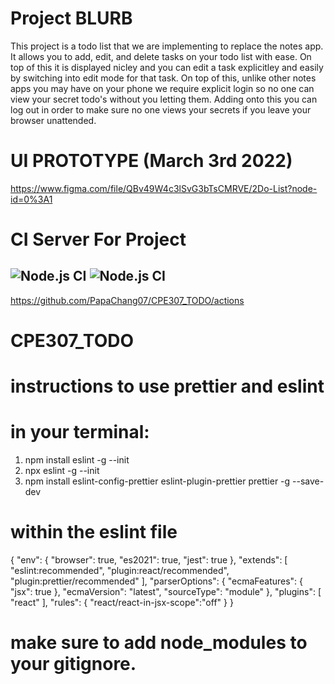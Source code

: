 # Project BLURB
This project is a todo list that we are implementing to replace the notes app. It allows you to add, edit, and delete tasks on your todo list with ease.
On top of this it is displayed nicley and you can edit a task explicitley and easily by switching into edit mode for that task. On top of this, unlike other notes apps you may have on your phone we require explicit login so no one can view your secret todo's without you letting them. Adding onto this you can log out in order to make sure no one views your secrets if you leave your browser unattended. 
# UI PROTOTYPE (March 3rd 2022)
https://www.figma.com/file/QBv49W4c3lSvG3bTsCMRVE/2Do-List?node-id=0%3A1

# CI Server For Project
![Node.js CI](https://github.com/PapaChang07/CPE307_TODO/actions/workflows/backend.yml/badge.svg)
![Node.js CI](https://github.com/PapaChang07/CPE307_TODO/actions/workflows/frontend.yml/badge.svg)
---
https://github.com/PapaChang07/CPE307_TODO/actions


# CPE307_TODO
# instructions to use prettier and eslint

# in your terminal:
1. npm install eslint -g --init
2. npx eslint -g --init
3. npm install eslint-config-prettier eslint-plugin-prettier prettier -g --save-dev

# within the eslint file
{
    "env": {
        "browser": true,
        "es2021": true,
        "jest": true
    },
    "extends": [
        "eslint:recommended",
        "plugin:react/recommended",
        "plugin:prettier/recommended"
    ],
    "parserOptions": {
        "ecmaFeatures": {
            "jsx": true
        },
        "ecmaVersion": "latest",
        "sourceType": "module"
    },
    "plugins": [
        "react"
    ],
    "rules": {
        "react/react-in-jsx-scope":"off"
    }
}

# make sure to add node_modules to your gitignore.
